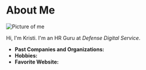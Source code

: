 # About Me

![Picture of me]()

Hi, I'm Kristi. I'm an HR Guru at *Defense Digital Service*.

- **Past Companies and Organizations:**
- **Hobbies:**
- **Favorite Website:** []()
